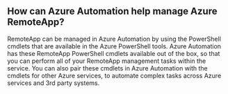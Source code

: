 ## How can Azure Automation help manage Azure RemoteApp?

  RemoteApp can be managed in Azure Automation by using the PowerShell cmdlets that are available in the Azure PowerShell tools. 
  Azure Automation has these RemoteApp PowerShell cmdlets available out of the box, so that you can perform all of your RemoteApp management tasks within the service. 
  You can also pair these cmdlets in Azure Automation with the cmdlets for other Azure services, to automate complex tasks across Azure services and 3rd party systems.

